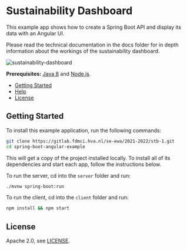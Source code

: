 # Sustainability Dashboard 
 
This example app shows how to create a Spring Boot API and display its data with an Angular UI.

Please read the  technical documentation in the docs folder for in depth information about the workings of the sustainability dashboard.

<img src="https://sustainability-client.herokuapp.com/assets/images/background/home.png" alt="sustainability-dashboard" >

**Prerequisites:** [Java 8](http://www.oracle.com/technetwork/java/javase/downloads/jdk8-downloads-2133151.html) and [Node.js](https://nodejs.org/).


* [Getting Started](#getting-started)
* [Help](#help)
* [License](#license)

## Getting Started

To install this example application, run the following commands:

```bash
git clone https://gitlab.fdmci.hva.nl/se-ewa/2021-2022/stb-1.git
cd spring-boot-angular-example
```

This will get a copy of the project installed locally. To install all of its dependencies and start each app, follow the instructions below.

To run the server, cd into the `server` folder and run:
 
```bash
./mvnw spring-boot:run
```

To run the client, cd into the `client` folder and run:
 
```bash
npm install && npm start
```


## License

Apache 2.0, see [LICENSE](LICENSE).
